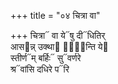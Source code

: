 +++
title = "०४ चित्रा वा"

+++
चित्रा᳓ वा ये᳓षु दी᳓धितिर्  
आस᳓न्न् उक्था᳓ पा᳐᳓न्ति ये᳓  
स्तीर्ण᳓म् बर्हिः᳓ सु᳓वर्णरे  
श्र᳓वांसि दधिरे प᳓रि